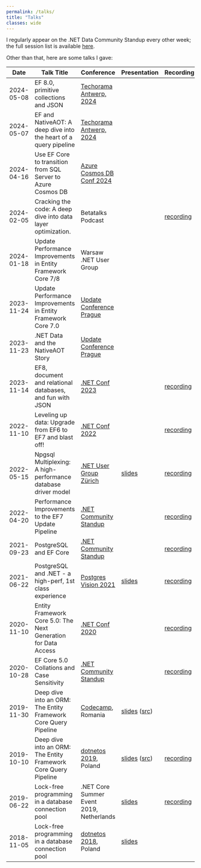 ```yaml
---
permalink: /talks/
title: "Talks"
classes: wide
---
```


I regularly appear on the .NET Data Community Standup every other week; the full session list is available [here](https://www.youtube.com/playlist?list=PLdo4fOcmZ0oX0ObHwBrJ0vJpZ7PiYMqeA).

Other than that, here are some talks I gave:

Date       | Talk Title                                                       | Conference                                                                        | Presentation                             | Recording
---------- | ----------------------------------------------------------------| --------------------------------------------------------------------------------- | ---------------------------------------- | ---------
2024-05-08 | EF 8.0, primitive collections and JSON                           | [Techorama Antwerp, 2024](https://techorama.be)
2024-05-07 | EF and NativeAOT: A deep dive into the heart of a query pipeline | [Techorama Antwerp, 2024](https://techorama.be)
2024-04-16 | Use EF Core to transition from SQL Server to Azure Cosmos DB     | [Azure Cosmos DB Conf 2024](https://azurecosmosdb.github.io/azurecosmosdbconf/)
2024-02-05 | Cracking the code: A deep dive into data layer optimization.     | Betatalks Podcast                                                                 |                                          | [recording](https://podcast.betatalks.nl/1622272/14420325-75-cracking-the-code-a-deep-dive-into-data-layer-optimization-with-shay-rojansky)
2024-01-18 | Update Performance Improvements in Entity Framework Core 7/8     | Warsaw .NET User Group                                                            |                                          |
2023-11-24 | Update Performance Improvements in Entity Framework Core 7.0     | [Update Conference Prague](https://www.updateconference.net)                      |                                          | 
2023-11-23 | .NET Data and the NativeAOT Story                                | [Update Conference Prague](https://www.updateconference.net)                      |                                          | 
2023-11-14 | EF8, document and relational databases, and fun with JSON        | [.NET Conf 2023](https://www.dotnetconf.net)                                      |                                          | [recording](https://youtu.be/_8iH5QnkIJo)
2022-11-10 | Leveling up data: Upgrade from EF6 to EF7 and blast off!         | [.NET Conf 2022](https://www.dotnetconf.net)                                      |                                          | [recording](https://youtu.be/1U02rnSaz9Q)
2022-05-15 | Npgsql Multiplexing: A high-performance database driver model    | [.NET User Group Zürich](https://www.meetup.com/dotnet-zurich/events/285736291)   | [slides](2022-05-12-npgsql-multiplexing) | [recording](https://www.youtube.com/watch?v=M2tJLi_MYOw)
2022-04-20 | Performance Improvements to the EF7 Update Pipeline              | [.NET Community Standup](https://dotnet.microsoft.com/platform/community/standup) |                                          | [recording](https://www.youtube.com/watch?v=EXbuRVqxn2o)
2021-09-23 | PostgreSQL and EF Core                                           | [.NET Community Standup](https://dotnet.microsoft.com/platform/community/standup) |                                          | [recording](https://www.youtube.com/watch?v=Ya_cmZRwACM&list=PLdo4fOcmZ0oX-DBuRG4u58ZTAJgBAeQ-t&index=7)
2021-06-22 | PostgreSQL and .NET - a high-perf, 1st class experience          | [Postgres Vision 2021](https://www.postgresvision.com)                            | [slides](2021-06-22-postgres-vision)     | [recording](https://www.postgresvision.com/2021/session-videos/open)
2020-11-10 | Entity Framework Core 5.0: The Next Generation for Data Access   | [.NET Conf 2020](https://www.dotnetconf.net)                                      |                                          | [recording](https://www.youtube.com/watch?reload=9&v=BIImyq8qaD4)
2020-10-28 | EF Core 5.0 Collations and Case Sensitivity                      | [.NET Community Standup](https://dotnet.microsoft.com/platform/community/standup) |                                          | [recording](https://www.youtube.com/watch?v=OgMhLVa_VfA&list=PLdo4fOcmZ0oX-DBuRG4u58ZTAJgBAeQ-t&index=1)
2019-11-30 | Deep dive into an ORM: The Entity Framework Core Query Pipeline  | [Codecamp](https://codecamp.ro/cluj), Romania                                     | [slides](2019-11-30-codecamp-efcore-query-internals) ([src](https://github.com/roji/roji.github.io/tree/master/talks/2019-11-30-codecamp-efcore-query-internals/src))
2019-10-10 | Deep dive into an ORM: The Entity Framework Core Query Pipeline  | [dotnetos 2019](https://conf.dotnetos.org/), Poland                               | [slides](2019-10-08-dotnetos-efcore-query-internals) ([src](https://github.com/roji/roji.github.io/tree/master/talks/2019-10-08-dotnetos-efcore-query-internals/src)) | [recording](https://www.youtube.com/watch?v=r69ZxXgOIK4)
2019-06-22 | Lock-free programming in a database connection pool              | .NET Core Summer Event 2019, Netherlands                                          | [slides](https://slides.com/shayrojansky/netherlands-dncse-2019-6-22#/) | [recording](https://www.youtube.com/watch?time_continue=651&v=YQHFbYl38SE)
2018-11-05 | Lock-free programming in a database connection pool              | [dotnetos 2018](https://conf.dotnetos.org/), Poland                               | [slides](https://slides.com/shayrojansky/dotnetos-2018-11-05#/)

